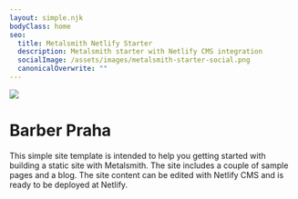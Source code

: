 ```yaml
---
layout: simple.njk
bodyClass: home
seo:
  title: Metalsmith Netlify Starter
  description: Metalsmith starter with Netlify CMS integration
  socialImage: /assets/images/metalsmith-starter-social.png
  canonicalOverwrite: ""
---
```

![](/assets/images/hammer-anvil-blacksmith.png)

# Barber Praha

This simple site template is intended to help you getting started with building a static site with Metalsmith. The site includes a couple of sample pages and a blog. The site content can be edited with Netlify CMS and is ready to be deployed at Netlify.